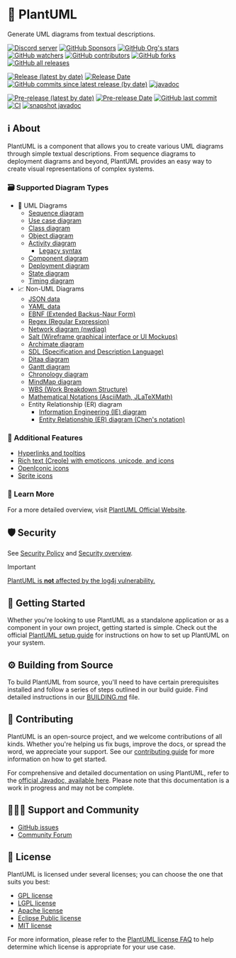 # 🌱 PlantUML

Generate UML diagrams from textual descriptions.

[![Discord server](https://img.shields.io/discord/1083727021328306236?color=5865F2&logo=discord&logoColor=white)](https://discord.gg/sXhzexAQGh)
[![GitHub Sponsors](https://img.shields.io/github/sponsors/plantuml?logo=github)](https://github.com/sponsors/plantuml/)
[![GitHub Org's stars](https://img.shields.io/github/stars/plantuml)](https://github.com/plantuml/plantuml/stargazers/)
[![GitHub watchers](https://img.shields.io/github/watchers/plantuml/plantuml)](https://github.com/plantuml/plantuml/watchers/)
[![GitHub contributors](https://img.shields.io/github/contributors-anon/plantuml/plantuml?color=blue)](https://github.com/plantuml/plantuml/graphs/contributors)
[![GitHub forks](https://img.shields.io/github/forks/plantuml/plantuml)](https://github.com/plantuml/plantuml/network/)
[![GitHub all releases](https://img.shields.io/sourceforge/dt/plantuml?color=blue)](https://github.com/plantuml/plantuml/releases)

[![Release (latest by date)](https://img.shields.io/github/v/release/plantuml/plantuml)](https://github.com/plantuml/plantuml/releases/latest)
[![Release Date](https://img.shields.io/github/release-date/plantuml/plantuml?color=blue)](https://github.com/plantuml/plantuml/releases/latest)
[![GitHub commits since latest release (by date)](https://img.shields.io/github/commits-since/plantuml/plantuml/latest)](https://github.com/plantuml/plantuml/commits/)
[![javadoc](https://javadoc.io/badge2/net.sourceforge.plantuml/plantuml-gplv2/javadoc.svg)](https://javadoc.io/doc/net.sourceforge.plantuml/plantuml-gplv2)

[![Pre-release (latest by date)](https://img.shields.io/github/v/release/plantuml/plantuml?color=chocolate&include_prereleases)](https://github.com/plantuml/plantuml/releases/tag/snapshot)
[![Pre-release Date](https://img.shields.io/github/release-date-pre/plantuml/plantuml?color=chocolate)](https://github.com/plantuml/plantuml/releases/tag/snapshot)
[![GitHub last commit](https://img.shields.io/github/last-commit/plantuml/plantuml?color=chocolate)](https://github.com/plantuml/plantuml/commits/)
[![CI](https://github.com/plantuml/plantuml/actions/workflows/ci.yml/badge.svg?color=chocolate)](https://github.com/plantuml/plantuml/actions/workflows/ci.yml)
[![snapshot javadoc](https://img.shields.io/badge/javadoc-snapshot-chocolate.svg?logo=github)](https://plantuml.github.io/plantuml/)

## ℹ️ About

PlantUML is a component that allows you to create various UML diagrams through simple textual descriptions. From sequence diagrams to deployment diagrams and beyond, PlantUML provides an easy way to create visual representations of complex systems.

### 🗃️ Supported Diagram Types

- 🧩 UML Diagrams
  - [Sequence diagram](http://plantuml.com/sequence-diagram)
  - [Use case diagram](http://plantuml.com/use-case-diagram)
  - [Class diagram](http://plantuml.com/class-diagram)
  - [Object diagram](http://plantuml.com/object-diagram)
  - [Activity diagram](http://plantuml.com/activity-diagram-beta)
    - [Legacy syntax](http://plantuml.com/activity-diagram-legacy)
  - [Component diagram](http://plantuml.com/component-diagram)
  - [Deployment diagram](http://plantuml.com/deployment-diagram)
  - [State diagram](http://plantuml.com/state-diagram)
  - [Timing diagram](http://plantuml.com/timing-diagram)
- 📈 Non-UML Diagrams
  - [JSON data](http://plantuml.com/json)
  - [YAML data](http://plantuml.com/yaml)
  - [EBNF (Extended Backus-Naur Form)](http://plantuml.com/ebnf)
  - [Regex (Regular Expression)](http://plantuml.com/regex)
  - [Network diagram (nwdiag)](http://plantuml.com/nwdiag)
  - [Salt (Wireframe graphical interface or UI Mockups)](http://plantuml.com/salt)
  - [Archimate diagram](http://plantuml.com/archimate-diagram)
  - [SDL (Specification and Description Language)](http://plantuml.com/activity-diagram-beta#sdl)
  - [Ditaa diagram](http://plantuml.com/ditaa)
  - [Gantt diagram](http://plantuml.com/gantt-diagram)
  - [Chronology diagram](http://plantuml.com/chronology-diagram)
  - [MindMap diagram](http://plantuml.com/mindmap-diagram)
  - [WBS (Work Breakdown Structure)](http://plantuml.com/wbs-diagram)
  - [Mathematical Notations (AsciiMath, JLaTeXMath)](http://plantuml.com/ascii-math)
  - Entity Relationship (ER) diagram
    - [Information Engineering (IE) diagram](http://plantuml.com/ie-diagram)
    - [Entity Relationship (ER) diagram (Chen's notation)](http://plantuml.com/er-diagram)

### 📣 Additional Features

- [Hyperlinks and tooltips](http://plantuml.com/link)
- [Rich text (Creole) with emoticons, unicode, and icons](http://plantuml.com/creole)
- [OpenIconic icons](http://plantuml.com/openiconic)
- [Sprite icons](http://plantuml.com/sprite)

### 📖 Learn More

For a more detailed overview, visit [PlantUML Official Website](https://plantuml.com/).

## 🛡 Security

See [Security Policy](SECURITY.md) and [Security overview](https://github.com/plantuml/plantuml/security).

> [!IMPORTANT]
> [PlantUML is **not** affected by the log4j vulnerability.](https://github.com/plantuml/plantuml/issues/826)

## 🚀 Getting Started

Whether you're looking to use PlantUML as a standalone application or as a component in your own project, getting started is simple. Check out the official [PlantUML setup guide](https://plantuml.com/starting) for instructions on how to set up PlantUML on your system.

## ⚙️ Building from Source

To build PlantUML from source, you'll need to have certain prerequisites installed and follow a series of steps outlined in our build guide. Find detailed instructions in our [BUILDING.md](https://github.com/plantuml/plantuml/blob/master/BUILDING.md) file.

## 🧱 Contributing

PlantUML is an open-source project, and we welcome contributions of all kinds. Whether you're helping us fix bugs, improve the docs, or spread the word, we appreciate your support. See our [contributing guide](CONTRIBUTING.md) for more information on how to get started.

For comprehensive and detailed documentation on using PlantUML, refer to the [official Javadoc, available here](https://plantuml.github.io/plantuml/). Please note that this documentation is a work in progress and may not be complete. 

## 🧑‍🤝‍🧑 Support and Community

- [GitHub issues](https://github.com/plantuml/plantuml/issues/)
- [Community Forum](https://forum.plantuml.net/)

## 📃 License

PlantUML is licensed under several licenses; you can choose the one that suits you best:

- [GPL license](https://www.gnu.org/licenses/gpl-3.0.html)
- [LGPL license](https://www.gnu.org/licenses/lgpl-3.0.html)
- [Apache license](https://www.apache.org/licenses/LICENSE-2.0)
- [Eclipse Public license](https://www.eclipse.org/legal/epl-2.0/)
- [MIT license](https://opensource.org/licenses/MIT)

For more information, please refer to the [PlantUML license FAQ](https://plantuml.com/en/faq#ddbc9d04378ee462) to help determine which license is appropriate for your use case.

